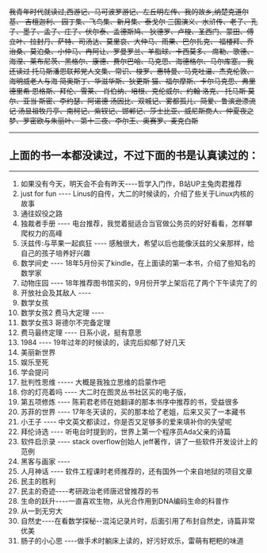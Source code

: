  ~~我青年时代就读过,西游记、马可波罗游记、左丘明左传、我的故乡,纳楚克道尔基、 吉檀迦利、 园丁集、飞鸟集、新月集、泰戈尔 三国演义、水浒传、老子、孔子、墨子、孟子、庄子、伏尔泰、孟德斯鸠、 狄德罗、卢梭、圣西门、蒙田、傅立叶、拉封丹、萨特、司汤达、莫里哀、大仲马、雨果、巴尔扎克、 福楼拜、乔治桑、莫泊桑、小仲马、冉阿让、罗曼罗兰、羊脂球、卡西莫多、 席勒、歌德、海涅、莱布尼茨、黑格尔、康德、费尔巴哈、马克思、海德格尔、马尔库塞。 我还读过 托马斯潘恩联邦党人文集、常识、梭罗、惠特曼、马克吐温、杰克伦敦、海明威老人与海 简奥斯丁、华滋华斯、狄更斯 猫、福尔摩斯、卡尔马克思、弗里德里希·恩格斯、拜伦、雪莱、 肖伯纳、培根、克伦威尔、约翰·洛克、 托马斯·莫尔、亚当·斯密、李约瑟、阿诺德·汤因比、双城记、雾都孤儿、简爱、鲁滨逊漂流记 汤显祖牧丹亭、南柯记、紫钗记、邯郸记、莎士比亚、威尼斯商人、仲夏夜之梦、罗密欧与朱丽叶、 第十二夜、李尔王、奥赛罗、麦克白斯~~

----------


## 上面的书一本都没读过，不过下面的书是认真读过的：

----------


 1. 如果没有今天，明天会不会有昨天----哲学入门作，B站UP主兔肉君推荐
 2. just for fun ---- Linus的自传，大二的时候读的，介绍了些关于Linux内核的故事
 3. 通往奴役之路
 4. 独裁者手册 ---- 电台推荐，我觉着挺适合当官做公务员的好好看看，怎样攀爬权力的高峰
 5. 沃兹传:与苹果一起疯狂 ---- 感触很大，希望以后也能像沃兹的父亲那样，给自己的孩子培养好兴趣
 6. 数学间史 ---- 18年5月份买了kindle，在上面读的第一本书，介绍了些知名的数学家
 7. 动物庄园 ---- 18年推荐图书馆买的，9月份开学上架后花了两个下午读完了的
 8. 开放社会及其敌人 ----
 9. 数学女孩
 10. 数学女孩2 费马大定理 ----
 11. 数学女孩3 哥德尔不完备定理
 12. 费马最终定理 ---- 日系小说，挺有意思
 13. 1984 ---- 19年过年的时候读的，读完后抑郁了好几天
 14. 美丽新世界
 15. 娱乐至死
 16. 学会提问
 17. 批判性思维 ----- 大概是我独立思维的启蒙作吧
 18. 你的灯亮着吗 ---- 大二时在图灵丛书社区买的电子版，
 19. 第五项修炼 ---- 陈莉君老师在她翻译的那本书序中推荐的书，受益很多
 20. 苏菲的世界 ---- 17年冬天读的，买的那本给了老姐，后来又买了一本藏书
 21. 小王子 ---- 中文英文都读过，你是否又足够多的爱来填补你的失望呢
 22. 拜伦诗选 ---- 听电台时提到的，世界上第一个程序员Ada父亲的诗篇
 23. 软件启示录 ---- stack overflow创始人 jeff著作，讲了一些软件开发设计上的范例
 24. 黑客与画家 ----
 25. 人月神话 ---- 软件工程课时老师推荐的，还有国外一个来自地狱的项目文章
 26. 民主的胜利
 27. 民主的奇迹----考研政治老师唐迟曾推荐的书
 28. 生命的跃升----一直喜欢生物，从光合作用到DNA编码生命的科普作
 29. 从一到无穷大
 30. 自然史----在看数学探秘--混沌记录片时，后面引用了布封自然史，诗篇非常优美
 31. 肠子的小心思 ----做手术时躺床上读的，好污好欢乐，雷萌有粑粑的味道

  